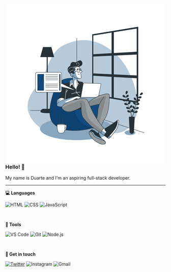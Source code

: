 <img src="https://raw.githubusercontent.com/duasilva/duasilva/main/illustration.svg" alt="Illustration" min-width="400px" max-width="400px" width="500px" align="right">

<h3>Hello! 👋</h3>
<p align="left"> 
  My name is Duarte and I'm an aspiring full-stack developer.<br>
</p>

<hr>

<p align="left">
  <b>💻 Languages</b>
</p>

<p align="left">
  <img alt="HTML" src="https://img.shields.io/badge/HTML-FF5733?style=flat&labelColor=FF5733&logo=html5&logoColor=white">
  <img alt="CSS" src="https://img.shields.io/badge/CSS-2962ff?style=flat&labelColor=2962ff&logo=css3&logoColor=white">
  <img alt="JavaScript" src="https://img.shields.io/badge/JavaScript-f7df1e?style=flat&labelColor=f7df1e&logo=javascript&logoColor=black">
  </p><br>

<p align="left">
  <b>💼 Tools</b>
</p>

<p align="left">
  <img alt="VS Code" src="https://img.shields.io/badge/VS%20Code-337ab7?style=flat&labelColor=337ab7&logo=visualstudiocode&logoColor=white">
  <img alt="Git" src="https://img.shields.io/badge/Git-f14e32?style=flat&labelColor=f14e32&logo=git&logoColor=white">
  <img alt="Node.js" src="https://img.shields.io/badge/Node.js-6ca75e?style=flat&labelColor=6ca75e&logo=node.js&logoColor=black">
</p><br>

<p align="left">
  <b>💬 Get in touch</b>
</p>

<p align="left">
  <a href="#" title="Gmail">
  <img src="https://img.shields.io/badge/Twitter (X)-black?style=flat&labelColor=black&logo=x&logoColor=white&link=https://twitter.com/duartengsilva" alt="Twitter"/></a>
  <img src="https://img.shields.io/badge/Instagram-DF0174?style=flat&labelColor=DF0174&logo=instagram&logoColor=white&link=https://instagram.com/duartesilva.ig" alt="Instagram"/></a>
  <img src="https://img.shields.io/badge/Gmail-FF0000?style=flat&labelColor=FF0000&logo=gmail&logoColor=white&link=mail:heyduartesilva@gmail.com" alt="Gmail"/></a>
  <!-- <a href="#" title="LinkedIn">
  <img src="https://img.shields.io/badge/-Linkedin-0e76a8?style=flat-square&logo=Linkedin&logoColor=white&link=LINK-DO-SEU-LINKEDIN" alt="LinkedIn"/></a>
  <a href="#" title="WhatsApp"> -->
  <!-- <img src="https://img.shields.io/badge/-WhatsApp-25d366?style=flat-square&labelColor=25d366&logo=whatsapp&logoColor=white&link=API-DO-SEU-WHATSAPP" alt="WhatsApp"/></a>
  <a href="#" title="Facebook"> -->
  <!-- <img src="https://img.shields.io/badge/-Facebook-3b5998?style=flat-square&labelColor=3b5998&logo=facebook&logoColor=white&link=LINK-DO-SEU-FACEBOOK" alt="Facebook"/></a>
  <a href="#" title="Instagram"> -->
</p>
